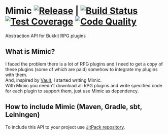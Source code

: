 # Mimic [![Release](https://jitpack.io/v/ru.endlesscode/MimicAPI.svg)](https://jitpack.io/#ru.endlesscode/MimicAPI) | [![Build Status](https://img.shields.io/travis/OsipXD/MimicAPI.svg)](https://travis-ci.org/OsipXD/MimicAPI) [![Test Coverage](https://img.shields.io/codecov/c/github/OsipXD/MimicAPI.svg)](https://codecov.io/gh/OsipXD/MimicAPI) [![Code Quality](https://codebeat.co/badges/b8d67e40-337b-4991-8543-cdd65c16e485)](https://codebeat.co/projects/github-com-osipxd-mimicapi-master)
Abstraction API for Bukkit RPG plugins

## What is Mimic?
I faced the problem there is a lot of RPG plugins and I need to get a copy of these plugins (some of which are paid) somehow to integrate my plugins with them.  
And, inspired by [Vault](https://github.com/MilkBowl/Vault), I started writing Mimic.  
With Mimic you needn't download all RPG plugins and write specified code for each plugin to support them, just use Mimic as dependency.

## How to include Mimic (Maven, Gradle, sbt, Leiningen)
To include this API to your project use [JitPack repository](https://jitpack.io/#ru.endlesscode/MimicAPI).
